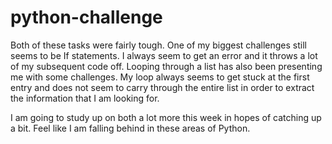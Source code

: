 # python-challenge
Both of these tasks were fairly tough. One of my biggest challenges still seems to be If statements. I always seem to get an error and it throws a lot of my subsequent code off. Looping through a list has also been presenting me with some challenges. My loop always seems to get stuck at the first entry and does not seem to carry through the entire list in order to extract the information that I am looking for. 

I am going to study up on both a lot more this week in hopes of catching up a bit. Feel like I am falling behind in these areas of Python. 
